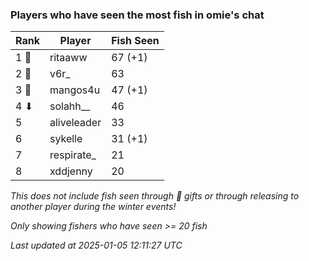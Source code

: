 ### Players who have seen the most fish in omie's chat
| Rank | Player | Fish Seen |
|------|--------|-----------|
| 1 🥇  | ritaaww  | 67 (+1) |
| 2 🥈  | v6r_  | 63 |
| 3 🥉  | mangos4u  | 47 (+1) |
| 4 ⬇ | solahh__  | 46 |
| 5  | aliveleader  | 33 |
| 6  | sykelle  | 31 (+1) |
| 7  | respirate_  | 21 |
| 8  | xddjenny  | 20 |

_This does not include fish seen through 🎁 gifts or through releasing to another player during the winter events!_

_Only showing fishers who have seen >= 20 fish_

_Last updated at 2025-01-05 12:11:27 UTC_